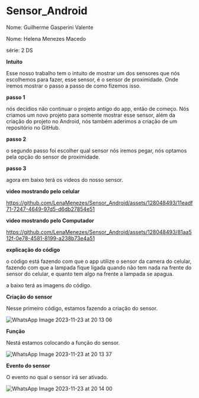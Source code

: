 # Sensor_Android
Nome: Guilherme Gasperini Valente

Nome: Helena Menezes Macedo

série: 2 DS

**Intuito**

  Esse nosso trabalho tem o intuito de mostrar um dos sensores que nós escolhemos para fazer, esse sensor, é o sensor de proximidade. Onde iremos mostrar o passo a passo de como fizemos isso.

  **passo 1**
  
  nós decidios não continuar o projeto antigo do app, então de começo. Nós criamos um novo projeto para somente mostrar esse sensor, além da criação do projeto no Android, nós também aderimos a criação de um repositório no GitHub.

  **passo 2**

  o segundo passo foi escolher qual sensor nós iremos pegar, nós optamos pela opção do sensor de proximidade.

  **passo 3**

  agora em baixo terá os videos do nosso sensor.

  **video mostrando pelo celular**

https://github.com/LenaMenezes/Sensor_Android/assets/128048493/11eadf71-7247-4649-97d5-d6db27854e51

**video mostrando pelo Computador**



https://github.com/LenaMenezes/Sensor_Android/assets/128048493/81aa512f-0e78-4581-8199-a238b73e4a51

**explicação do código**

o código está fazendo com que o app utilize o sensor da camera do celular, fazendo com que a lampada fique ligada quando não tem nada na frente do sensor do celular, e quanto tem algo na frente a lampada se 
apagua.

a baixo terá as imagens do código.

**Criação do sensor**

Nesse primeiro código, estamos fazendo a criação do sensor.

![WhatsApp Image 2023-11-23 at 20 13 06](https://github.com/LenaMenezes/Sensor_Android/assets/128048493/5460e876-1bed-43b2-8be6-7ecc7232f8d6)

**Função**

Nestá estamos colocando a função do sensor.

![WhatsApp Image 2023-11-23 at 20 13 37](https://github.com/LenaMenezes/Sensor_Android/assets/128048493/1e2b6f58-2d45-4fb8-8268-7a224dcd67dc)

**Evento do sensor**

O evento no qual o sensor irá ser ativado.

![WhatsApp Image 2023-11-23 at 20 14 00](https://github.com/LenaMenezes/Sensor_Android/assets/128048493/564e2036-97c6-4e6c-9885-335bd0258fc5)








